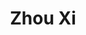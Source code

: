 ---
layout: page
title: Zhou Xi
description: RA
importance: 1
category: RA
related_publications: true
---